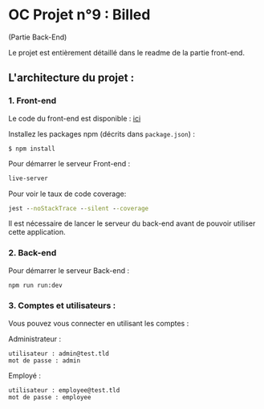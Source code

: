 # OC Projet n°9 : Billed
(Partie Back-End)

Le projet est entièrement détaillé dans le readme de la partie front-end.

## L'architecture du projet :
### 1. Front-end
Le code du front-end est disponible : [ici](https://github.com/KGabard/OC_P9_Billed_Frontend)

Installez les packages npm (décrits dans `package.json`) :
```
$ npm install
```

Pour démarrer le serveur Front-end :
```cmd
live-server
```

Pour voir le taux de code coverage:
```cmd
jest --noStackTrace --silent --coverage
```

Il est nécessaire de lancer le serveur du back-end avant de pouvoir utiliser cette application.

### 2. Back-end
Pour démarrer le serveur Back-end :

```cmd
npm run run:dev
```

### 3. Comptes et utilisateurs :
Vous pouvez vous connecter en utilisant les comptes :

Administrateur : 
```
utilisateur : admin@test.tld 
mot de passe : admin
```
Employé :
```
utilisateur : employee@test.tld
mot de passe : employee
```